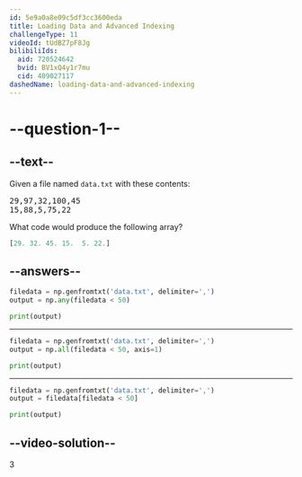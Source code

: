 ```yaml
---
id: 5e9a0a8e09c5df3cc3600eda
title: Loading Data and Advanced Indexing
challengeType: 11
videoId: tUdBZ7pF8Jg
bilibiliIds:
  aid: 720524642
  bvid: BV1xQ4y1r7mu
  cid: 409027117
dashedName: loading-data-and-advanced-indexing
---
```


# --question-1--

## --text--

Given a file named `data.txt` with these contents:

<pre>
29,97,32,100,45
15,88,5,75,22
</pre>

What code would produce the following array?

```py
[29. 32. 45. 15.  5. 22.]
```

## --answers--

```py
filedata = np.genfromtxt('data.txt', delimiter=',')
output = np.any(filedata < 50)

print(output)
```

---

```py
filedata = np.genfromtxt('data.txt', delimiter=',')
output = np.all(filedata < 50, axis=1)

print(output)
```

---

```py
filedata = np.genfromtxt('data.txt', delimiter=',')
output = filedata[filedata < 50]

print(output)
```

## --video-solution--

3

